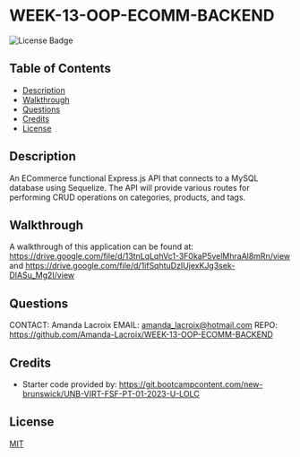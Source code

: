 # WEEK-13-OOP-ECOMM-BACKEND


  ![License Badge](https://img.shields.io/badge/License-MIT-yellow.svg)

  ## Table of Contents

  - [Description](#description)
  - [Walkthrough](#walkthrough)
  - [Questions](#questions)
  - [Credits](#credits)
  - [License](#license)

    
  ## Description
  An ECommerce functional Express.js API that connects to a MySQL database using Sequelize. The API will provide various routes for performing CRUD operations on categories, products, and tags.
  
  ## Walkthrough 
  
  A walkthrough of this application can be found at: https://drive.google.com/file/d/13tnLqLqhVc1-3F0kaP5velMhraAl8mRn/view  and https://drive.google.com/file/d/1ifSqhtuDzIUjexKJg3sek-DlASu_Mg2I/view

  ## Questions
  CONTACT: Amanda Lacroix
  EMAIL: amanda_lacroix@hotmail.com
  REPO: https://github.com/Amanda-Lacroix/WEEK-13-OOP-ECOMM-BACKEND

  ## Credits
 - Starter code provided by: https://git.bootcampcontent.com/new-brunswick/UNB-VIRT-FSF-PT-01-2023-U-LOLC
 

  ## License
  [MIT]( https://opensource.org/licenses/MIT)
